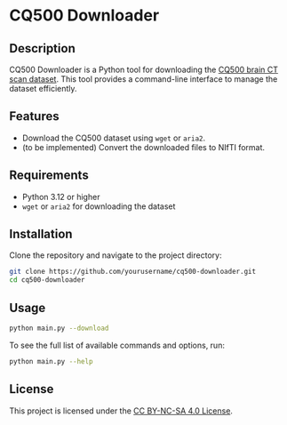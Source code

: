 # CQ500 Downloader

## Description

CQ500 Downloader is a Python tool for downloading the 
[CQ500 brain CT scan dataset](https://academictorrents.com/details/47e9d8aab761e75fd0a81982fa62bddf3a173831).
This tool provides a command-line interface to manage the dataset efficiently.

## Features

- Download the CQ500 dataset using `wget` or `aria2`.
- (to be implemented) Convert the downloaded files to NIfTI format.

## Requirements

- Python 3.12 or higher
- `wget` or `aria2` for downloading the dataset

## Installation

Clone the repository and navigate to the project directory:

```sh
git clone https://github.com/yourusername/cq500-downloader.git
cd cq500-downloader
```

## Usage

```sh
python main.py --download
```

To see the full list of available commands and options, run:

```sh
python main.py --help
```

## License

This project is licensed under the [CC BY-NC-SA 4.0 License](https://creativecommons.org/licenses/by-nc-sa/4.0/deed.en).
